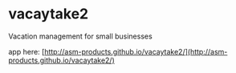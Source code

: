 vacaytake2
==========

Vacation management for small businesses

app here: [http://asm-products.github.io/vacaytake2/](http://asm-products.github.io/vacaytake2/)
